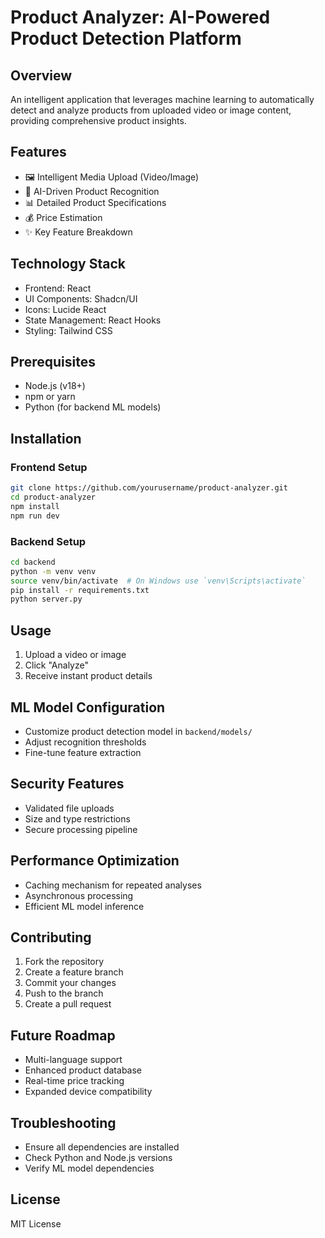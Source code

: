 # Product Analyzer: AI-Powered Product Detection Platform

## Overview
An intelligent application that leverages machine learning to automatically detect and analyze products from uploaded video or image content, providing comprehensive product insights.

## Features
- 🖼️ Intelligent Media Upload (Video/Image)
- 🤖 AI-Driven Product Recognition
- 📊 Detailed Product Specifications
- 💰 Price Estimation
- ✨ Key Feature Breakdown

## Technology Stack
- Frontend: React
- UI Components: Shadcn/UI
- Icons: Lucide React
- State Management: React Hooks
- Styling: Tailwind CSS

## Prerequisites
- Node.js (v18+)
- npm or yarn
- Python (for backend ML models)

## Installation

### Frontend Setup
```bash
git clone https://github.com/yourusername/product-analyzer.git
cd product-analyzer
npm install
npm run dev
```

### Backend Setup
```bash
cd backend
python -m venv venv
source venv/bin/activate  # On Windows use `venv\Scripts\activate`
pip install -r requirements.txt
python server.py
```

## Usage
1. Upload a video or image
2. Click "Analyze"
3. Receive instant product details

## ML Model Configuration
- Customize product detection model in `backend/models/`
- Adjust recognition thresholds
- Fine-tune feature extraction

## Security Features
- Validated file uploads
- Size and type restrictions
- Secure processing pipeline

## Performance Optimization
- Caching mechanism for repeated analyses
- Asynchronous processing
- Efficient ML model inference

## Contributing
1. Fork the repository
2. Create a feature branch
3. Commit your changes
4. Push to the branch
5. Create a pull request

## Future Roadmap
- Multi-language support
- Enhanced product database
- Real-time price tracking
- Expanded device compatibility

## Troubleshooting
- Ensure all dependencies are installed
- Check Python and Node.js versions
- Verify ML model dependencies

## License
MIT License
